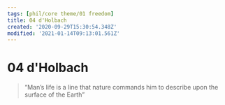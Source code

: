 ```yaml
---
tags: [phil/core theme/01 freedom]
title: 04 d'Holbach
created: '2020-09-29T15:30:54.348Z'
modified: '2021-01-14T09:13:01.561Z'
---
```


# 04 d'Holbach

> “Man’s life is a line that nature commands him to describe upon the surface of the Earth”
